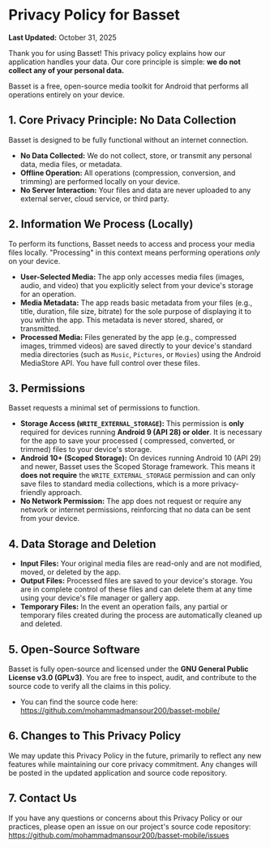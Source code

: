 # Privacy Policy for Basset

**Last Updated:** October 31, 2025

Thank you for using Basset! This privacy policy explains how our application handles your data. Our
core principle is simple: **we do not collect any of your personal data.**

Basset is a free, open-source media toolkit for Android that performs all operations entirely on
your device.

## 1. Core Privacy Principle: No Data Collection

Basset is designed to be fully functional without an internet connection.

* **No Data Collected:** We do not collect, store, or transmit any personal data, media files, or
  metadata.
* **Offline Operation:** All operations (compression, conversion, and trimming) are performed
  locally on your device.
* **No Server Interaction:** Your files and data are never uploaded to any external server, cloud
  service, or third party.

## 2. Information We Process (Locally)

To perform its functions, Basset needs to access and process your media files locally. "Processing"
in this context means performing operations *only* on your device.

* **User-Selected Media:** The app only accesses media files (images, audio, and video) that you
  explicitly select from your device's storage for an operation.
* **Media Metadata:** The app reads basic metadata from your files (e.g., title, duration, file
  size, bitrate) for the sole purpose of displaying it to you within the app. This metadata is never
  stored, shared, or transmitted.
* **Processed Media:** Files generated by the app (e.g., compressed images, trimmed videos) are
  saved directly to your device's standard media directories (such as `Music`, `Pictures`, or
  `Movies`) using the Android MediaStore API. You have full control over these files.

## 3. Permissions

Basset requests a minimal set of permissions to function.

* **Storage Access (`WRITE_EXTERNAL_STORAGE`):** This permission is **only** required for devices
  running **Android 9 (API 28) or older**. It is necessary for the app to save your processed (
  compressed, converted, or trimmed) files to your device's storage.
* **Android 10+ (Scoped Storage):** On devices running Android 10 (API 29) and newer, Basset uses
  the Scoped Storage framework. This means it **does not require** the `WRITE_EXTERNAL_STORAGE`
  permission and can only save files to standard media collections, which is a more privacy-friendly
  approach.
* **No Network Permission:** The app does not request or require any network or internet
  permissions, reinforcing that no data can be sent from your device.

## 4. Data Storage and Deletion

* **Input Files:** Your original media files are read-only and are not modified, moved, or deleted
  by the app.
* **Output Files:** Processed files are saved to your device's storage. You are in complete control
  of these files and can delete them at any time using your device's file manager or gallery app.
* **Temporary Files:** In the event an operation fails, any partial or temporary files created
  during the process are automatically cleaned up and deleted.

## 5. Open-Source Software

Basset is fully open-source and licensed under the **GNU General Public License v3.0 (GPLv3)**. You
are free to inspect, audit, and contribute to the source code to verify all the claims in this
policy.

* You can find the source code here: https://github.com/mohammadmansour200/basset-mobile/

## 6. Changes to This Privacy Policy

We may update this Privacy Policy in the future, primarily to reflect any new features while
maintaining our core privacy commitment. Any changes will be posted in the updated application and
source code repository.

## 7. Contact Us

If you have any questions or concerns about this Privacy Policy or our practices, please open an
issue on our project's source code
repository: https://github.com/mohammadmansour200/basset-mobile/issues